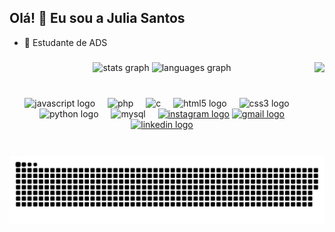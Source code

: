 <h2 align="left">Olá! 👋 Eu sou a Julia Santos</h2>

- 🌱 Estudante de ADS

###

<div align="center">

 <!--<img src="https://github-readme-stats.vercel.app/api?username=juli4souzas&hide_title=false&hide_rank=false&show_icons=true&include_all_commits=true&count_private=true&disable_animations=false&theme=dracula&locale=en&hide_border=false" height="150" alt="stats graph"  />-->

 <img src="https://github-readme-stats.vercel.app/api?username=juli4souzas&rank_icon=github&theme=dracula&hide_border=false" height="150" height="150" alt="stats graph">
 
  <img src="https://github-readme-stats.vercel.app/api/top-langs?username=juli4souzas&locale=en&hide_title=false&layout=compact&card_width=320&langs_count=5&theme=dracula&hide_border=false" height="150" alt="languages graph"  />
  
  <img align="right" height="150" src="https://cdn.discordapp.com/attachments/1279218099119325218/1279486851937337509/gifjulia.gif?ex=66d49e7d&is=66d34cfd&hm=da3fdf8e303670a298b171588b9c2001249d1c640b820c275391a1a56f1848e9&"  />
</div>



###
<br>
<div align="center">
  <img src="https://cdn.jsdelivr.net/gh/devicons/devicon/icons/javascript/javascript-original.svg" height="30" alt="javascript logo"  />
  <img width="12" />
  <img src="https://cdn.jsdelivr.net/gh/devicons/devicon@latest/icons/php/php-original.svg" height="30" alt="php" />
  <img width="12" />
  <img src="https://cdn.jsdelivr.net/gh/devicons/devicon@latest/icons/c/c-original.svg" height="30" alt="c" />
  <img width="12" />
  <img src="https://cdn.jsdelivr.net/gh/devicons/devicon/icons/html5/html5-original.svg" height="30" alt="html5 logo"  />
  <img width="12" />
  <img src="https://cdn.jsdelivr.net/gh/devicons/devicon/icons/css3/css3-original.svg" height="30" alt="css3 logo"  />
  <img width="12" />
  <img src="https://cdn.jsdelivr.net/gh/devicons/devicon/icons/python/python-original.svg" height="30" alt="python logo"  />
  <img width="12" />
  <img src="https://cdn.jsdelivr.net/gh/devicons/devicon@latest/icons/mysql/mysql-original.svg" height="30" alt="mysql"/>
<img width="12" />
  <a href="https://instagram.com/juli44xs" target="_blank"><img src="https://img.shields.io/static/v1?message=Instagram&logo=instagram&label=&color=E4405F&logoColor=white&labelColor=&style=for-the-badge" height="35" alt="instagram logo"  /></a>
  <a href = "mailto:souzasjulia14@gmail.com"><img src="https://img.shields.io/static/v1?message=Gmail&logo=gmail&label=&color=D14836&logoColor=white&labelColor=&style=for-the-badge" height="35" alt="gmail logo"  /></a>
  <a href="www.linkedin.com/in/julia-santos-3873252b3"><img src="https://img.shields.io/static/v1?message=LinkedIn&logo=linkedin&label=&color=0077B5&logoColor=white&labelColor=&style=for-the-badge" height="35" alt="linkedin logo" /></a>
</div>

###


<div align="center">
  <picture>
    <source media="(prefers-color-scheme: dark)" srcset="https://raw.githubusercontent.com/juli4souzas/juli4souzas/output/github-contribution-grid-snake-dark.svg">
    <source media="(prefers-color-scheme: light)" srcset="https://raw.githubusercontent.com/juli4souzas/juli4souzas/output/github-contribution-grid-snake.svg">
    <img alt="github contribution grid snake animation" src="https://raw.githubusercontent.com/juli4souzas/juli4souzas/output/github-contribution-grid-snake.svg">
</picture>
</div>

###


